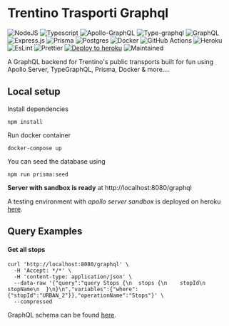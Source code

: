 # Trentino Trasporti Graphql

![NodeJS](https://img.shields.io/badge/Node.js-43853D?style=for-the-badge&logo=node.js&logoColor=white) ![Typescript](https://img.shields.io/badge/TypeScript-007ACC?style=for-the-badge&logo=typescript&logoColor=white) ![Apollo-GraphQL](https://img.shields.io/badge/-ApolloGraphQL-311C87?style=for-the-badge&logo=apollo-graphql) ![Type-graphql](https://img.shields.io/badge/-TypeGraphQL-%23C04392?style=for-the-badge) ![GraphQL](https://img.shields.io/badge/-GraphQL-E10098?style=for-the-badge&logo=graphql&logoColor=white) ![Express.js](https://img.shields.io/badge/express.js-%23404d59.svg?style=for-the-badge&logo=express&logoColor=%2361DAFB) ![Prisma](https://img.shields.io/badge/Prisma-3982CE?style=for-the-badge&logo=Prisma&logoColor=white) ![Postgres](https://img.shields.io/badge/PostgreSQL-316192?style=for-the-badge&logo=postgresql&logoColor=white) ![Docker](https://img.shields.io/badge/docker-%230db7ed.svg?style=for-the-badge&logo=docker&logoColor=white) ![GitHub Actions](https://img.shields.io/badge/github%20actions-%232671E5.svg?style=for-the-badge&logo=githubactions&logoColor=white) ![Heroku](https://img.shields.io/badge/Heroku-430098?style=for-the-badge&logo=heroku&logoColor=white) ![EsLint](https://img.shields.io/badge/eslint-3A33D1?style=for-the-badge&logo=eslint&logoColor=white) ![Prettier](https://img.shields.io/badge/prettier-1A2C34?style=for-the-badge&logo=prettier&logoColor=F7BA3E)
[![Deploy to heroku](https://github.com/Pater999/trentino-trasporti-graphql/actions/workflows/deploy.yml/badge.svg)](https://github.com/Pater999/trentino-trasporti-graphql/actions/workflows/deploy.yml) ![Maintained](https://img.shields.io/badge/Maintained%3F-yes-green.svg)


A GraphQL backend for Trentino's public transports built for fun using Apollo Server, TypeGraphQL, Prisma, Docker & more....

## Local setup

Install dependencies
```
npm install
```



Run docker container
```
docker-compose up
```

You can seed the database using
```
npm run prisma:seed
```

**Server with sandbox is ready** at http://localhost:8080/graphql

A testing environment with *apollo server sandbox* is deployed on heroku [here](https://trentino-trasporti-graphql.herokuapp.com/graphql).

## Query Examples

#### Get all stops
```
curl 'http://localhost:8080/graphql' \
  -H 'Accept: */*' \
  -H 'content-type: application/json' \
  --data-raw '{"query":"query Stops {\n  stops {\n    stopId\n    stopName\n  }\n}\n","variables":{"where":{"stopId":"URBAN_2"}},"operationName":"Stops"}' \
  --compressed
```

GraphQL schema can be found [here](https://github.com/Pater999/trentino-trasporti-graphql/blob/master/src/schema/generated-schema.graphql).